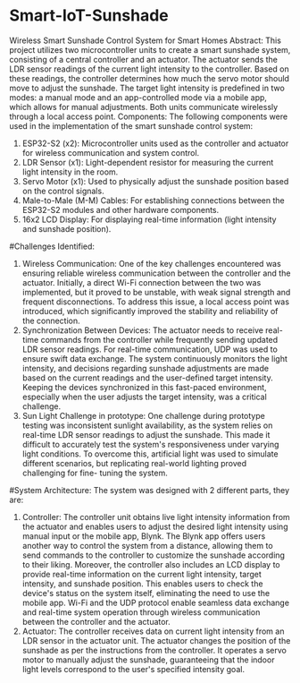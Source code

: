 # Smart-IoT-Sunshade
Wireless Smart Sunshade Control System for Smart Homes
Abstract: This project utilizes two microcontroller units to
create a smart sunshade system, consisting of a central
controller and an actuator. The actuator sends the LDR sensor
readings of the current light intensity to the controller. Based
on these readings, the controller determines how much the
servo motor should move to adjust the sunshade. The target
light intensity is predefined in two modes: a manual mode and
an app-controlled mode via a mobile app, which allows for
manual adjustments. Both units communicate wirelessly
through a local access point.
Components: The following components were used in the
implementation of the smart sunshade control system:
1. ESP32-S2 (x2): Microcontroller units used as the controller
and actuator for wireless communication and system control.
2. LDR Sensor (x1): Light-dependent resistor for measuring the
current light intensity in the room.
3. Servo Motor (x1): Used to physically adjust the sunshade
position based on the control signals.
4. Male-to-Male (M-M) Cables: For establishing connections
between the ESP32-S2 modules and other hardware
components.
5. 16x2 LCD Display: For displaying real-time information
(light intensity and sunshade position).

#Challenges Identified:
1. Wireless Communication: One of the key challenges
encountered was ensuring reliable wireless communication
between the controller and the actuator. Initially, a direct Wi-Fi
connection between the two was implemented, but it proved
to be unstable, with weak signal strength and frequent
disconnections. To address this issue, a local access point was
introduced, which significantly improved the stability and
reliability of the connection.
2. Synchronization Between Devices: The actuator needs to
receive real-time commands from the controller while
frequently sending updated LDR sensor readings. For real-time
communication, UDP was used to ensure swift data exchange.
The system continuously monitors the light intensity, and
decisions regarding sunshade adjustments are made based on
the current readings and the user-defined target intensity.
Keeping the devices synchronized in this fast-paced
environment, especially when the user adjusts the target
intensity, was a critical challenge.
3. Sun Light Challenge in prototype: One challenge during
prototype testing was inconsistent sunlight availability, as the
system relies on real-time LDR sensor readings to adjust the
sunshade. This made it difficult to accurately test the system's
responsiveness under varying light conditions. To overcome
this, artificial light was used to simulate different scenarios,
but replicating real-world lighting proved challenging for fine-
tuning the system.

#System Architecture: The system was designed with 2
different parts, they are:

1. Controller: The controller unit obtains live light intensity
information from the actuator and enables users to adjust the
desired light intensity using manual input or the mobile app,
Blynk. The Blynk app offers users another way to control the
system from a distance, allowing them to send commands to
the controller to customize the sunshade according to their
liking. Moreover, the controller also includes an LCD display to
provide real-time information on the current light intensity,
target intensity, and sunshade position. This enables users to
check the device's status on the system itself, eliminating the
need to use the mobile app. Wi-Fi and the UDP protocol enable
seamless data exchange and real-time system operation
through wireless communication between the controller and
the actuator.
2. Actuator: The controller receives data on current light
intensity from an LDR sensor in the actuator unit. The actuator
changes the position of the sunshade as per the instructions
from the controller. It operates a servo motor to manually
adjust the sunshade, guaranteeing that the indoor light levels
correspond to the user's specified intensity goal.
